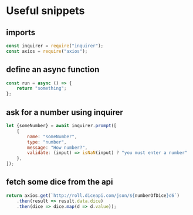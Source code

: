 # Useful snippets

## imports
```javascript
const inquirer = require("inquirer");
const axios = require("axios");
```

## define an async function
```javascript
const run = async () => {
    return "something";
};
```

## ask for a number using inquirer
```javascript
let {someNumber} = await inquirer.prompt([
    {
        name: "someNumber",
        type: "number",
        message: "How number?",
        validate: (input) => isNaN(input) ? "you must enter a number" : true,
    },
]);
```

## fetch some dice from the api
```javascript
return axios.get(`http://roll.diceapi.com/json/${numberOfDice}d6`)
    .then(result => result.data.dice)
    .then(dice => dice.map(d => d.value));
```
